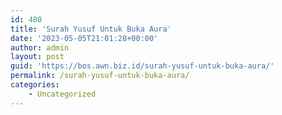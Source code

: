 ```yaml
---
id: 480
title: 'Surah Yusuf Untuk Buka Aura'
date: '2023-05-05T21:01:28+00:00'
author: admin
layout: post
guid: 'https://bos.awn.biz.id/surah-yusuf-untuk-buka-aura/'
permalink: /surah-yusuf-untuk-buka-aura/
categories:
    - Uncategorized
---
```


